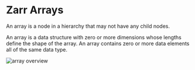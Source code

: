 # Zarr Arrays

An array is a node in a hierarchy that may not have any child nodes.

An array is a data structure with zero or more dimensions whose lengths define the shape of the array.
An array contains zero or more data elements all of the same data type.

![array overview](https://zarr-specs.readthedocs.io/en/latest/_images/terminology-read.excalidraw.png)

<!-- TODO: Expand -->
